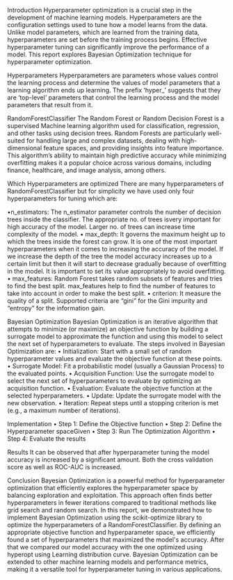 Introduction
Hyperparameter optimization is a crucial step in the development of machine learning models. Hyperparameters are the configuration settings used to tune how a model
learns from the data. Unlike model parameters, which are learned from the training data, hyperparameters are set before the training process begins. Effective 
hyperparameter tuning can significantly improve the performance of a model. This report explores Bayesian Optimization technique for hyperparameter optimization.

Hyperparameters
Hyperparameters are parameters whose values control the learning process and determine the values of model parameters that a learning algorithm ends up learning. The
prefix ‘hyper_’ suggests that they are ‘top-level’ parameters that control the learning process and the model parameters that result from it.

RandomForestClassifier
The Random Forest or Random Decision Forest is a supervised Machine learning algorithm used for classification, regression, and other tasks using decision trees.
Random Forests are particularly well-suited for handling large and complex datasets, dealing with high-dimensional feature spaces, and providing insights into 
feature importance. This algorithm’s ability to maintain high predictive accuracy while minimizing overfitting makes it a popular choice across various domains,
including finance, healthcare, and image analysis, among others.

Which Hyperparameters are optimized
There are many hyperparameters of RandomForestClassifier but for simplicity we have used only four hyperparameters for tuning which are:

•n_estimators: The n_estimator parameter controls the number of decision trees inside the classifier. The appropriate no. of trees isvery important for high
accuracy of the model. Larger no. of trees can increase time complexity of the model.
• max_depth: It governs the maximum height up to which the trees inside the forest can grow. It is one of the most important hyperparameters when it comes to 
increasing the accuracy of the model. If we increase the depth of the tree the model accuracy increases up to a certain limit but then it will start to decrease
gradually because of overfitting in the model. It is important to set its value appropriately to avoid overfitting.
• max_features: Random Forest takes random subsets of features and tries to find the best split. max_features help to find the number of features to take into
account in order to make the best split.
• criterion: It measure the quality of a split. Supported criteria are “gini” for the Gini impurity and “entropy” for the information gain.

Bayesian Optimization
Bayesian Optimization is an iterative algorithm that attempts to minimize (or maximize) an objective function by building a surrogate model to approximate the 
function and using this model to select the next set of hyperparameters to evaluate.
The steps involved in Bayesian Optimization are:
• Initialization: Start with a small set of random hyperparameter values and evaluate the objective function at these points.
• Surrogate Model: Fit a probabilistic model (usually a Gaussian Process) to the evaluated points.
• Acquisition Function: Use the surrogate model to select the next set of hyperparameters to evaluate by optimizing an acquisition function.
• Evaluation: Evaluate the objective function at the selected hyperparameters.
• Update: Update the surrogate model with the new observation.
• Iteration: Repeat steps until a stopping criterion is met (e.g., a maximum number of iterations).

Implementation
• Step 1: Define the Objective function
• Step 2: Define the Hyperparameter spaceGiven 
• Step 3: Run The Optimization Algorithm
• Step 4: Evaluate the results

Results
It can be observed that after hyperparameter tuning the model accuracy 
is increased by a significant amount. Both the cross validation score as 
well as ROC-AUC is increased.

Conclusion
Bayesian Optimization is a powerful method for hyperparameter optimization that efficiently explores the hyperparameter space by balancing exploration and 
exploitation. This approach often finds better hyperparameters in fewer iterations compared to traditional methods like grid search and random search. In this
report, we demonstrated how to implement Bayesian Optimization using the scikit-optimize library to optimize the hyperparameters of a RandomForestClassifier. By
defining an appropriate objective function and hyperparameter space, we efficiently found a set of hyperparameters that maximized the model's accuracy. After that
we compared our model accuracy with the one optimized using hyperopt using Learning distribution curve. Bayesian Optimization can be extended to other machine
learning models and performance metrics, making it a versatile tool for hyperparameter tuning in various applications.


